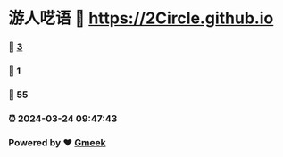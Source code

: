 # 游人呓语 :link: https://2Circle.github.io 
### :page_facing_up: [3](https://2Circle.github.io/tag.html) 
### :speech_balloon: 1 
### :hibiscus: 55 
### :alarm_clock: 2024-03-24 09:47:43 
### Powered by :heart: [Gmeek](https://github.com/Meekdai/Gmeek)
